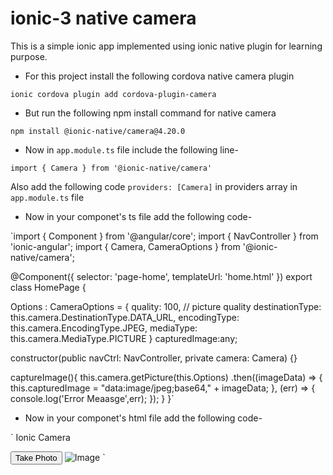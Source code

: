 # ionic-3 native camera
This is a simple ionic app implemented using ionic native plugin for learning purpose. 



* For this project install the following cordova native camera plugin

`ionic cordova plugin add cordova-plugin-camera`

* But run the following npm install command for native camera

`npm install @ionic-native/camera@4.20.0`

* Now in `app.module.ts` file include the following line-

`import { Camera } from '@ionic-native/camera'`

Also add the following code `providers: [Camera]` in providers array in `app.module.ts` file

* Now in your componet's ts file add the following code-

`import { Component } from '@angular/core';
import { NavController } from 'ionic-angular';
import { Camera, CameraOptions } from '@ionic-native/camera';

@Component({
  selector: 'page-home',
  templateUrl: 'home.html'
})
export class HomePage {

  Options : CameraOptions = {
    quality: 100, // picture quality
    destinationType: this.camera.DestinationType.DATA_URL,
    encodingType: this.camera.EncodingType.JPEG,
    mediaType: this.camera.MediaType.PICTURE
  }
  capturedImage:any;

  constructor(public navCtrl: NavController, private camera: Camera) {}

  captureImage(){
    this.camera.getPicture(this.Options) .then((imageData) => {
      this.capturedImage = "data:image/jpeg;base64," + imageData;
    }, (err) => {
      console.log('Error Meaasge',err);
    });
  }
}`

* Now in your componet's html file add the following code-

`<ion-header>
  <ion-navbar color="primary">
    <ion-title>
      Ionic Camera
    </ion-title>
  </ion-navbar>
</ion-header>

<ion-content padding>
  <button ion-button (click)="captureImage()" full>Take Photo</button>
  <img src="{{capturedImage}}" alt="Image" *ngIf="capturedImage">
</ion-content>`
